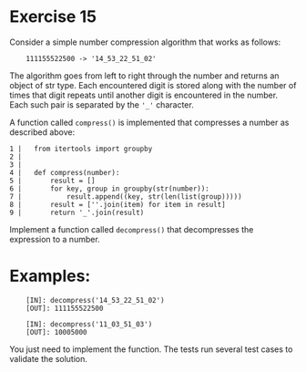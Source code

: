 # Exercise 15

Consider a simple number compression algorithm that works as follows:

``````
    111155522500 -> '14_53_22_51_02'
``````

The algorithm goes from left to right through the number and returns an object of str type. Each encountered digit is stored along with the number of times that digit repeats until another digit is encountered in the number. Each such pair is separated by the `'_'` character.

A function called `compress()` is implemented that compresses a number as described above:

``````
1 |   from itertools import groupby
2 |    
3 |    
4 |   def compress(number):
5 |       result = []
6 |       for key, group in groupby(str(number)):
7 |           result.append((key, str(len(list(group)))))
8 |       result = [''.join(item) for item in result]
9 |       return '_'.join(result)
``````

Implement a function called `decompress()` that decompresses the expression to a number.


# Examples:

``````
    [IN]: decompress('14_53_22_51_02')
    [OUT]: 111155522500
``````
``````
    [IN]: decompress('11_03_51_03')
    [OUT]: 10005000
``````

You just need to implement the function. The  tests run several test cases to validate the solution.
